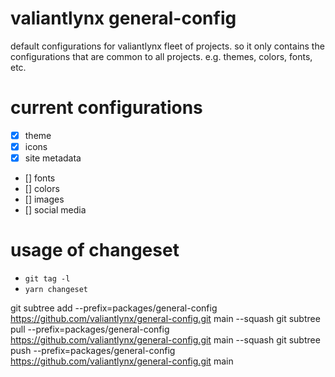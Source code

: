 # valiantlynx general-config

default configurations for valiantlynx fleet of projects. so it only contains the configurations that are common to all projects.
e.g. themes, colors, fonts, etc.

# current configurations
- [x] theme
- [x] icons
- [x] site metadata
- [] fonts
- [] colors
- [] images
- [] social media


# usage of changeset
- `git tag -l`
- `yarn changeset`

git subtree add --prefix=packages/general-config https://github.com/valiantlynx/general-config.git main --squash
git subtree pull --prefix=packages/general-config https://github.com/valiantlynx/general-config.git main --squash
git subtree push --prefix=packages/general-config https://github.com/valiantlynx/general-config.git main

